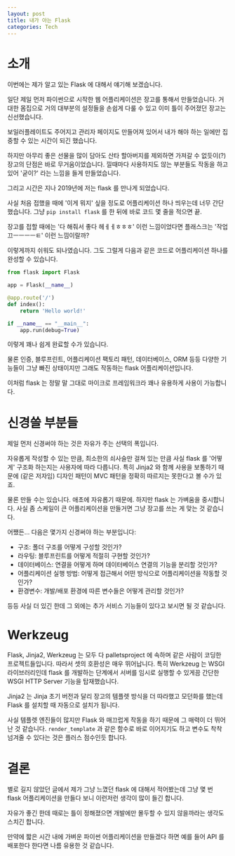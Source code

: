 ```yaml
---
layout: post
title: 내가 아는 Flask
categories: Tech
---
```


# 소개

이번에는 제가 알고 있는 Flask 에 대해서 얘기해 보겠습니다.

일단 제일 먼저 파이썬으로 시작한 웹 어플리케이션은 장고를 통해서 만들었습니다.
거대한 몸집으로 거의 대부분의 설정들을 손쉽게 다룰 수 있고 이미 틀이 주어졌던 장고는 신선했습니다.

보일러플레이트도 주어지고 관리자 페이지도 만들어져 있어서 내가 해야 하는 일에만 집중할 수 있는 시간이 되긴 했습니다.

하지만 아무리 좋은 선물을 많이 담아도 산타 할아버지를 제외하면 가져갈 수 없듯이(?) 장고의 단점은 바로 무거움이었습니다.
낄때마다 사용하지도 않는 부분들도 작동을 하고 있어 '굳이?' 라는 느낌을 들게 만들었습니다.

그리고 시간은 지나 2019년에 저는 flask 를 만나게 되었습니다.

사실 처음 접했을 때에 '이게 뭐지' 싶을 정도로 어플리케이션 하나 띄우는데 너무 간단했습니다.
그냥 `pip install flask` 를 한 뒤에 바로 코드 몇 줄을 적으면 끝.

장고를 접할 때에는 '다 해줘서 좋다 헤ㅔㅔㅎㅎㅎ' 이런 느낌이었다면 플래스크는 '작업 끄ㅡㅡㅡㅡㅌ' 이런 느낌이랄까?

이렇게까지 쉬워도 되나였습니다. 그도 그럴게 다음과 같은 코드로 어플리케이션 하나를 완성할 수 있습니다.

```python
from flask import Flask

app = Flask(__name__)

@app.route('/')
def index():
    return 'Hello world!'

if __name__ == "__main__":
    app.run(debug=True)
```

이렇게 꽤나 쉽게 완료할 수가 있습니다.

물론 인증, 블루프린트, 어플리케이션 팩토리 패턴, 데이터베이스, ORM 등등 다양한 기능들이 그냥 빠진 상태이지만 그래도 작동하는 flask 어플리케이션입니다.

이처럼 flask 는 정말 말 그대로 마이크로 프레임워크라 꽤나 유용하게 사용이 가능합니다.

# 신경쓸 부분들

제일 먼저 신경써야 하는 것은 자유가 주는 선택의 폭입니다.

자유롭게 작성할 수 있는 만큼, 최소한의 쇠사슬만 걸쳐 있는 만큼 사실 flask 를 '어떻게' 구조화 하는지는 사용자에 따라 다릅니다.
특히 Jinja2 와 함께 사용을 보통하기 때문에 (같은 저자임) 디자인 패턴이 MVC 패턴을 정확히 따르지는 못한다고 볼 수가 있죠.

물론 만들 수는 있습니다. 애초에 자유롭기 때문에. 하지만 flask 는 가벼움을 중시합니다. 사실 좀 스케일이 큰 어플리케이션을 만들거면 그냥 장고를 쓰는 게 맞는 것 같습니다.

어쨌든... 다음은 몇가지 신경써야 하는 부분입니다:
- 구조: 폴더 구조를 어떻게 구성할 것인가?
- 라우팅: 블루프린트를 어떻게 적절히 구현할 것인가?
- 데이터베이스: 연결을 어떻게 하며 데이터베이스 연결의 기능을 분리할 것인가?
- 어플리케이션 실행 방법: 어떻게 접근해서 어떤 방식으로 어플리케이션을 작동할 것인가?
- 환경변수: 개발/배포 환경에 따른 변수들은 어떻게 관리할 것인가?

등등 사실 더 있긴 한데 그 외에는 추가 서비스 기능들이 있다고 보시면 될 것 같습니다.

# Werkzeug

Flask, Jinja2, Werkzeug 는 모두 다 palletsproject 에 속하며 같은 사람이 코딩한 프로젝트들입니다. 따라서 셋의 호환성은 매우 뛰어납니다.
특히 Werkzeug 는 WSGI 라이브러리인데 flask 를 개발하는 단계에서 서버를 임시로 실행할 수 있게끔 간단한 WSGI HTTP Server 기능을 탑재했습니다.

Jinja2 는 Jinja 초기 버전과 달리 장고의 템플렛 방식을 더 따라했고 모던화를 했는데 Flask 를 설치할 때 자동으로 설치가 됩니다.

사실 템플렛 엔진들이 많지만 Flask 와 매끄럽게 작동을 하기 때문에 그 매력이 더 뛰어난 것 같습니다. `render_template` 과 같은 함수로 바로 이어지기도 하고 변수도 착착 넘겨줄 수 있다는 것은 플러스 점수인듯 합니다.

# 결론

별로 길지 않았던 글에서 제가 그냥 느꼈던 flask 에 대해서 적어봤는데 그냥 몇 번 flask 어플리케이션을 만들다 보니 이런저런 생각이 많이 들긴 합니다.

자유가 좋긴 한데 때로는 틀이 정해졌으면 개발에만 몰두할 수 있지 않을까라는 생각도 스치긴 합니다. 

만약에 짧은 시간 내에 가벼운 파이썬 어플리케이션을 만들겠다 하면 예를 들어 API 를 배포한다 한다면 나름 유용한 것 같습니다.
